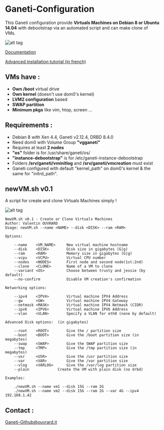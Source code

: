 # Ganeti-Configuration

This Ganeti configuration provide **Virtuals Machines on Debian 8 or Ubuntu 14.04** with debootstrap via an automated script and can make clone of VMs.

![alt tag](http://blog.ouvrard.it/wp-content/uploads/2015/09/ganeti-banner1.jpg)

<a href=https://github.com/valentin2105/Ganeti/blob/master/HOW-TO_install.md>Documentation</a>

<a href=http://blog.ouvrard.it/index.php/2015/09/12/cluster-ganeti-xen-saltstack/>Advanced installation tutorial (in french)</a>

## VMs have : 

* **Own /boot** virtual drive
* **Own kernel** (doesn't use dom0's kernel)
* **LVM2 configuration** based  
* **SWAP partition**
* **Minimum pkgs** like vim, htop, screen ...


## Requirements :

* Debian 8 with Xen 4.4, Ganeti v2.12.4, DRBD 8.4.0 
* Need dom0 with Volume Group **"vgganeti"**
* Requires at least **2 nodes**
* **"os"** folder is for /usr/share/ganeti/os/
* **"instance-debootstrap"** is for /etc/ganeti-instance-debootstrap
* Folders **/srv/ganeti/vminitlog** and **/srv/ganeti/vmcreation** must exist
* Ganeti configured with default "kernel_path" on dom0's kernel & the same for "initrd_path". 

## newVM.sh v0.1

A script for create and clone Virtuals Machines simply !

![alt tag](http://blog.ouvrard.it/wp-content/uploads/2015/09/newVM.jpg)

```
NewVM.sh v0.1 - Create or Clone Virtuals Machines
Author: Valentin OUVRARD
Usage: newVM.sh --name <NAME> --disk <DISK> --ram <RAM> 

Options:

	--name    <VM_NAME>		New virtual machine hostname
	--disk    <DISK>		Disk size in gigabytes (G|g)
	--ram 	  <RAM>			Memory size in gigabytes (G|g)
	--vcpu    <VCPU>		Virtual CPU number
	--nodes   <NODES>		First node and second node(1st:2nd) 
	--clone   <CLONE>		Name of a VM to clone
	--variant <OS>			Choose between trusty and jessie (by default)
	--no-confirm			Disable VM creation's confirmation

Networking options:

	--ipv4 	  <IPV4>		Virtual machine IPV4 Address 
	--gw      <GW>			Virtual machine IPV4 Gateway
	--netmask <MASK>		Virtual machine IPV4 Netmask (CIDR)
	--ipv6 	  <IPV6>		Virtual machine IPV6 Address 
	--vlan 	  <VLAN>		Specify a VLAN for eth0 (none by default) 

Advanced Disk options:	(in gigabytes)

	--root    <ROOT>		Give the / partition size
	--boot    <BOOT>		Give the /boot partition size (in megabytes)
	--swap	  <SWAP>		Give the SWAP partition size
	--tmp	  <TMP>			Give the /tmp partition size (in megabytes)
	--usr	  <USR>			Give the /usr partition size
	--var  	  <VAR>			Give the /var partition size
	--vlog 	  <VARLOG>		Give the /var/log partition size
	--plain				Create the VM with plain disk (no drbd)

Examples:

	./newVM.sh --name vm1 --disk 15G --ram 2G
	./newVM.sh --name vm2 --disk 15G --ram 2G --var 4G --ipv4 192.168.1.42

```

## Contact :

Ganeti-Github@ouvrard.it
